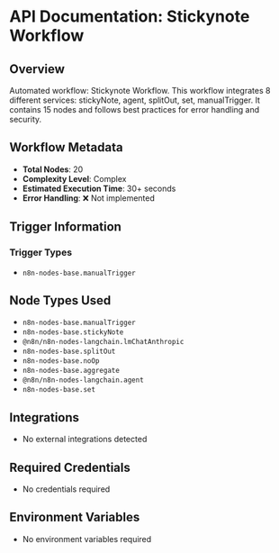 # API Documentation: Stickynote Workflow

## Overview
Automated workflow: Stickynote Workflow. This workflow integrates 8 different services: stickyNote, agent, splitOut, set, manualTrigger. It contains 15 nodes and follows best practices for error handling and security.

## Workflow Metadata
- **Total Nodes**: 20
- **Complexity Level**: Complex
- **Estimated Execution Time**: 30+ seconds
- **Error Handling**: ❌ Not implemented

## Trigger Information
### Trigger Types
- `n8n-nodes-base.manualTrigger`

## Node Types Used
- `n8n-nodes-base.manualTrigger`
- `n8n-nodes-base.stickyNote`
- `@n8n/n8n-nodes-langchain.lmChatAnthropic`
- `n8n-nodes-base.splitOut`
- `n8n-nodes-base.noOp`
- `n8n-nodes-base.aggregate`
- `@n8n/n8n-nodes-langchain.agent`
- `n8n-nodes-base.set`

## Integrations
- No external integrations detected

## Required Credentials
- No credentials required

## Environment Variables
- No environment variables required

